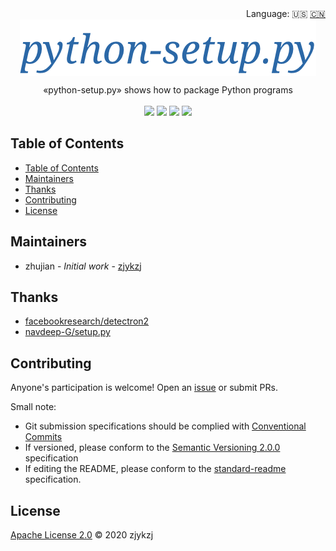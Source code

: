 <div align="right">
  Language:
    🇺🇸
  <a title="Chinese" href="./README.zh-CN.md">🇨🇳</a>
</div>

 <div align="center"><a title="" href="https://github.com/zjykzj/python-setup.py"><img align="center" src="./imgs/python-setup.py.png"></a></div>

<p align="center">
  «python-setup.py» shows how to package Python programs
<br>
<br>
  <a href="https://github.com/RichardLitt/standard-readme"><img src="https://img.shields.io/badge/standard--readme-OK-green.svg?style=flat-square"></a>
  <a href="https://conventionalcommits.org"><img src="https://img.shields.io/badge/Conventional%20Commits-1.0.0-yellow.svg"></a>
  <a href="http://commitizen.github.io/cz-cli/"><img src="https://img.shields.io/badge/commitizen-friendly-brightgreen.svg"></a>
  <a href="https://pypi.org/project/python-setup/"><img src="https://img.shields.io/badge/PYPI-python--setup.py-brightgreen"></a>
</p>

## Table of Contents

- [Table of Contents](#table-of-contents)
- [Maintainers](#maintainers)
- [Thanks](#thanks)
- [Contributing](#contributing)
- [License](#license)

## Maintainers

* zhujian - *Initial work* - [zjykzj](https://github.com/zjykzj)

## Thanks

* [facebookresearch/detectron2](https://github.com/facebookresearch/detectron2)
* [navdeep-G/setup.py](https://github.com/navdeep-G/setup.py/blob/master/setup.py)

## Contributing

Anyone's participation is welcome! Open an [issue](https://github.com/zjykzj/python-setup.py/issues) or submit PRs.

Small note:

* Git submission specifications should be complied with [Conventional Commits](https://www.conventionalcommits.org/en/v1.0.0-beta.4/)
* If versioned, please conform to the [Semantic Versioning 2.0.0](https://semver.org) specification
* If editing the README, please conform to the [standard-readme](https://github.com/RichardLitt/standard-readme) specification.

## License

[Apache License 2.0](LICENSE) © 2020 zjykzj